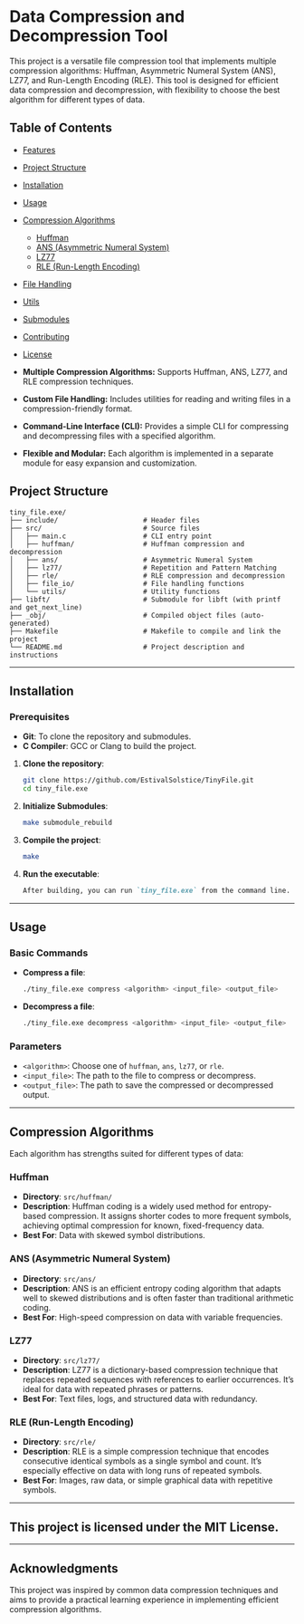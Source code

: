 # Data Compression and Decompression Tool

This project is a versatile file compression tool that implements multiple compression algorithms: Huffman, Asymmetric Numeral System (ANS), LZ77, and Run-Length Encoding (RLE). This tool is designed for efficient data compression and decompression, with flexibility to choose the best algorithm for different types of data.

## Table of Contents
- [Features](#features)
- [Project Structure](#project-structure)
- [Installation](#installation)
- [Usage](#usage)
- [Compression Algorithms](#compression-algorithms)
  - [Huffman](#huffman)
  - [ANS (Asymmetric Numeral System)](#ans-asymmetric-numeral-system)
  - [LZ77](#lz77)
  - [RLE (Run-Length Encoding)](#rle-run-length-encoding)
- [File Handling](#file-handling)
- [Utils](#utils)
- [Submodules](#submodules)
- [Contributing](#contributing)
- [License](#license)


- **Multiple Compression Algorithms:** Supports Huffman, ANS, LZ77, and RLE compression techniques.
- **Custom File Handling:** Includes utilities for reading and writing files in a compression-friendly format.
- **Command-Line Interface (CLI):** Provides a simple CLI for compressing and decompressing files with a specified algorithm.
- **Flexible and Modular:** Each algorithm is implemented in a separate module for easy expansion and customization.

## Project Structure

```plaintext
tiny_file.exe/
├── include/                     # Header files
├── src/                         # Source files
│   ├── main.c                   # CLI entry point
│   ├── huffman/                 # Huffman compression and decompression
│   ├── ans/					 # Asymmetric Numeral System
│   ├── lz77/					 # Repetition and Pattern Matching
│   ├── rle/                     # RLE compression and decompression
│   ├── file_io/                 # File handling functions
│   └── utils/                   # Utility functions
├── libft/                       # Submodule for libft (with printf and get_next_line)
├── _obj/                        # Compiled object files (auto-generated)
├── Makefile                     # Makefile to compile and link the project
└── README.md                    # Project description and instructions
```
---

## Installation

### Prerequisites
- **Git**: To clone the repository and submodules.
- **C Compiler**: GCC or Clang to build the project.

1. **Clone the repository**:
   ```bash
   git clone https://github.com/EstivalSolstice/TinyFile.git
   cd tiny_file.exe

2. **Initialize Submodules**:
   ```bash
   make submodule_rebuild

3. **Compile the project**:
	```bash
	make

4. **Run the executable**:
	```markdown
	After building, you can run `tiny_file.exe` from the command line.
---

## Usage

### Basic Commands

- **Compress a file**:
	```bash
	./tiny_file.exe compress <algorithm> <input_file> <output_file>
- **Decompress a file**:
	```bash
	./tiny_file.exe decompress <algorithm> <input_file> <output_file>

### Parameters

- `<algorithm>`: Choose one of `huffman`, `ans`, `lz77`, or `rle`.
- `<input_file>`: The path to the file to compress or decompress.
- `<output_file>`: The path to save the compressed or decompressed output.
---

## Compression Algorithms

Each algorithm has strengths suited for different types of data:

### Huffman

- **Directory**: `src/huffman/`
- **Description**: Huffman coding is a widely used method for entropy-based compression. It assigns shorter codes to more frequent symbols, achieving optimal compression for known, fixed-frequency data.
- **Best For**: Data with skewed symbol distributions.

### ANS (Asymmetric Numeral System)

- **Directory**: `src/ans/`
- **Description**: ANS is an efficient entropy coding algorithm that adapts well to skewed distributions and is often faster than traditional arithmetic coding.
- **Best For**: High-speed compression on data with variable frequencies.

### LZ77

- **Directory**: `src/lz77/`
- **Description**: LZ77 is a dictionary-based compression technique that replaces repeated sequences with references to earlier occurrences. It’s ideal for data with repeated phrases or patterns.
- **Best For**: Text files, logs, and structured data with redundancy.

### RLE (Run-Length Encoding)

- **Directory**: `src/rle/`
- **Description**: RLE is a simple compression technique that encodes consecutive identical symbols as a single symbol and count. It’s especially effective on data with long runs of repeated symbols.
- **Best For**: Images, raw data, or simple graphical data with repetitive symbols.
---

## This project is licensed under the MIT License.

---
## Acknowledgments

This project was inspired by common data compression techniques and aims to provide a practical learning experience in implementing efficient compression algorithms.
